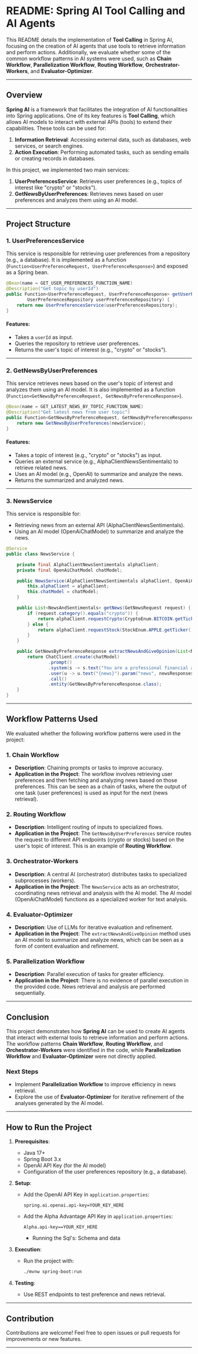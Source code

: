 # README: Spring AI Tool Calling and AI Agents

This README details the implementation of **Tool Calling** in Spring AI, focusing on the creation of AI agents that use tools to retrieve information and perform actions. Additionally, we evaluate whether some of the common workflow patterns in AI systems were used, such as **Chain Workflow**, **Parallelization Workflow**, **Routing Workflow**, **Orchestrator-Workers**, and **Evaluator-Optimizer**.

---

## Overview

**Spring AI** is a framework that facilitates the integration of AI functionalities into Spring applications. One of its key features is **Tool Calling**, which allows AI models to interact with external APIs (tools) to extend their capabilities. These tools can be used for:

1. **Information Retrieval**: Accessing external data, such as databases, web services, or search engines.
2. **Action Execution**: Performing automated tasks, such as sending emails or creating records in databases.

In this project, we implemented two main services:

1. **UserPreferencesService**: Retrieves user preferences (e.g., topics of interest like "crypto" or "stocks").
2. **GetNewsByUserPreferences**: Retrieves news based on user preferences and analyzes them using an AI model.

---

## Project Structure

### 1. **UserPreferencesService**

This service is responsible for retrieving user preferences from a repository (e.g., a database). It is implemented as a function (`Function<UserPreferenceRequest, UserPreferenceResponse>`) and exposed as a Spring bean.

```java
@Bean(name = GET_USER_PREFERENCES_FUNCTION_NAME)
@Description("Get topic by userId")
public Function<UserPreferenceRequest, UserPreferenceResponse> getUserPreferencesInfo(
        UserPreferencesRepository userPreferencesRepository) {
    return new UserPreferencesService(userPreferencesRepository);
}
```

#### Features:
- Takes a `userId` as input.
- Queries the repository to retrieve user preferences.
- Returns the user's topic of interest (e.g., "crypto" or "stocks").

---

### 2. **GetNewsByUserPreferences**

This service retrieves news based on the user's topic of interest and analyzes them using an AI model. It is also implemented as a function (`Function<GetNewsByPreferenceRequest, GetNewsByPreferenceResponse>`).

```java
@Bean(name = GET_LATEST_NEWS_BY_TOPIC_FUNCTION_NAME)
@Description("Get latest news from user topic")
public Function<GetNewsByPreferenceRequest, GetNewsByPreferenceResponse> getNewsFromPreference(NewsService newsService) {
    return new GetNewsByUserPreferences(newsService);
}
```

#### Features:
- Takes a topic of interest (e.g., "crypto" or "stocks") as input.
- Queries an external service (e.g., AlphaClientNewsSentimentals) to retrieve related news.
- Uses an AI model (e.g., OpenAI) to summarize and analyze the news.
- Returns the summarized and analyzed news.

---

### 3. **NewsService**

This service is responsible for:
- Retrieving news from an external API (AlphaClientNewsSentimentals).
- Using an AI model (OpenAiChatModel) to summarize and analyze the news.

```java
@Service
public class NewsService {

    private final AlphaClientNewsSentimentals alphaClient;
    private final OpenAiChatModel chatModel;

    public NewsService(AlphaClientNewsSentimentals alphaClient, OpenAiChatModel chatModel) {
        this.alphaClient = alphaClient;
        this.chatModel = chatModel;
    }

    public List<NewsAndSentimentals> getNews(GetNewsRequest request) {
        if (request.category().equals("crypto")) {
            return alphaClient.requestCrypto(CryptoEnum.BITCOIN.getTicker());
        } else {
            return alphaClient.requestStock(StockEnum.APPLE.getTicker());
        }
    }

    public GetNewsByPreferenceResponse extractNewsAndGiveOpinion(List<NewsAndSentimentals> newsResponses) {
        return ChatClient.create(chatModel)
                .prompt()
                .system(s -> s.text("You are a professional financial analyst..."))
                .user(u -> u.text("{news}").param("news", newsResponses))
                .call()
                .entity(GetNewsByPreferenceResponse.class);
    }
}
```

---

## Workflow Patterns Used

We evaluated whether the following workflow patterns were used in the project:

### 1. **Chain Workflow**
   - **Description**: Chaining prompts or tasks to improve accuracy.
   - **Application in the Project**: The workflow involves retrieving user preferences and then fetching and analyzing news based on those preferences. This can be seen as a chain of tasks, where the output of one task (user preferences) is used as input for the next (news retrieval).

### 2. **Routing Workflow**
   - **Description**: Intelligent routing of inputs to specialized flows.
   - **Application in the Project**: The `GetNewsByUserPreferences` service routes the request to different API endpoints (crypto or stocks) based on the user's topic of interest. This is an example of **Routing Workflow**.

### 3. **Orchestrator-Workers**
   - **Description**: A central AI (orchestrator) distributes tasks to specialized subprocesses (workers).
   - **Application in the Project**: The `NewsService` acts as an orchestrator, coordinating news retrieval and analysis with the AI model. The AI model (OpenAiChatModel) functions as a specialized worker for text analysis.

### 4. **Evaluator-Optimizer**
   - **Description**: Use of LLMs for iterative evaluation and refinement.
   - **Application in the Project**: The `extractNewsAndGiveOpinion` method uses an AI model to summarize and analyze news, which can be seen as a form of content evaluation and refinement.

### 5. **Parallelization Workflow**
   - **Description**: Parallel execution of tasks for greater efficiency.
   - **Application in the Project**: There is no evidence of parallel execution in the provided code. News retrieval and analysis are performed sequentially.

---

## Conclusion

This project demonstrates how **Spring AI** can be used to create AI agents that interact with external tools to retrieve information and perform actions. The workflow patterns **Chain Workflow**, **Routing Workflow**, and **Orchestrator-Workers** were identified in the code, while **Parallelization Workflow** and **Evaluator-Optimizer** were not directly applied.

### Next Steps
- Implement **Parallelization Workflow** to improve efficiency in news retrieval.
- Explore the use of **Evaluator-Optimizer** for iterative refinement of the analyses generated by the AI model.

---

## How to Run the Project

1. **Prerequisites**:
   - Java 17+
   - Spring Boot 3.x
   - OpenAI API Key (for the AI model)
   - Configuration of the user preferences repository (e.g., a database).

2. **Setup**:
   - Add the OpenAI API Key in `application.properties`:
     ```properties
     spring.ai.openai.api-key=YOUR_KEY_HERE
     ```
     
   - Add the Alpha Advantage API Key in `application.properties`:
     ```properties
     Alpha.api-key==YOUR_KEY_HERE
     ```

     - Running the Sql's: Schema and data

3. **Execution**:
   - Run the project with:
     ```bash
     ./mvnw spring-boot:run
     ```

4. **Testing**:
   - Use REST endpoints to test preference and news retrieval.

---

## Contribution

Contributions are welcome! Feel free to open issues or pull requests for improvements or new features.

---
